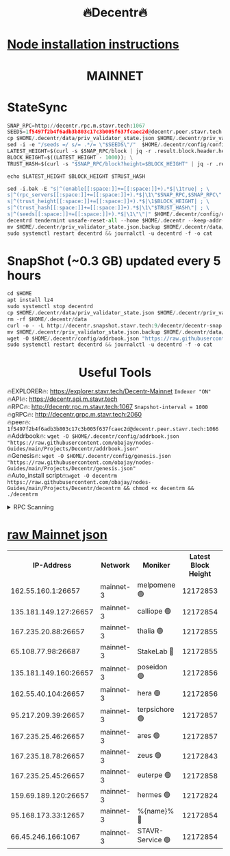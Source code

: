 <h1 align="center"> 🔥Decentr🔥</h1>

[Node installation instructions](https://github.com/obajay/nodes-Guides/tree/main/Projects/Decentr)
=
<h1 align="center"> MAINNET</h1>

# StateSync
```python
SNAP_RPC=http://decentr.rpc.m.stavr.tech:1067
SEEDS=1f5497f2b4f6adb3b803c17c3b005f637fcaec2d@decentr.peer.stavr.tech:1066
cp $HOME/.decentr/data/priv_validator_state.json $HOME/.decentr/priv_validator_state.json.backup
sed -i -e "/seeds =/ s/= .*/= \"$SEEDS\"/"  $HOME/.decentr/config/config.toml
LATEST_HEIGHT=$(curl -s $SNAP_RPC/block | jq -r .result.block.header.height); \
BLOCK_HEIGHT=$((LATEST_HEIGHT - 1000)); \
TRUST_HASH=$(curl -s "$SNAP_RPC/block?height=$BLOCK_HEIGHT" | jq -r .result.block_id.hash)

echo $LATEST_HEIGHT $BLOCK_HEIGHT $TRUST_HASH

sed -i.bak -E "s|^(enable[[:space:]]+=[[:space:]]+).*$|\1true| ; \
s|^(rpc_servers[[:space:]]+=[[:space:]]+).*$|\1\"$SNAP_RPC,$SNAP_RPC\"| ; \
s|^(trust_height[[:space:]]+=[[:space:]]+).*$|\1$BLOCK_HEIGHT| ; \
s|^(trust_hash[[:space:]]+=[[:space:]]+).*$|\1\"$TRUST_HASH\"| ; \
s|^(seeds[[:space:]]+=[[:space:]]+).*$|\1\"\"|" $HOME/.decentr/config/config.toml
decentrd tendermint unsafe-reset-all --home $HOME/.decentr --keep-addr-book
mv $HOME/.decentr/priv_validator_state.json.backup $HOME/.decentr/data/priv_validator_state.json
sudo systemctl restart decentrd && journalctl -u decentrd -f -o cat
```
# SnapShot (~0.3 GB) updated every 5 hours
```python
cd $HOME
apt install lz4
sudo systemctl stop decentrd
cp $HOME/.decentr/data/priv_validator_state.json $HOME/.decentr/priv_validator_state.json.backup
rm -rf $HOME/.decentr/data
curl -o - -L http://decentr.snapshot.stavr.tech:9/decentr/decentr-snap.tar.lz4 | lz4 -c -d - | tar -x -C $HOME/.decentr --strip-components 2
mv $HOME/.decentr/priv_validator_state.json.backup $HOME/.decentr/data/priv_validator_state.json
wget -O $HOME/.decentr/config/addrbook.json "https://raw.githubusercontent.com/obajay/nodes-Guides/main/Projects/Decentr/addrbook.json"
sudo systemctl restart decentrd && journalctl -u decentrd -f -o cat
```

 <h1 align="center"> Useful Tools</h1>

🔥EXPLORER🔥:     https://explorer.stavr.tech/Decentr-Mainnet        `Indexer "ON"` \
🔥API🔥:          https://decentr.api.m.stavr.tech \
🔥RPC🔥:          http://decentr.rpc.m.stavr.tech:1067              `Snapshot-interval = 1000` \
🔥gRPC🔥:         http://decentr.grpc.m.stavr.tech:2060 \
🔥peer🔥:         `1f5497f2b4f6adb3b803c17c3b005f637fcaec2d@decentr.peer.stavr.tech:1066` \
🔥Addrbook🔥:  `wget -O $HOME/.decentr/config/addrbook.json "https://raw.githubusercontent.com/obajay/nodes-Guides/main/Projects/Decentr/addrbook.json"` \
🔥Genesis🔥:  `wget -O $HOME/.decentr/config/genesis.json "https://raw.githubusercontent.com/obajay/nodes-Guides/main/Projects/Decentr/genesis.json"` \
🔥Auto_install script🔥:`wget -O decentrm https://raw.githubusercontent.com/obajay/nodes-Guides/main/Projects/Decentr/decentrm && chmod +x decentrm && ./decentrm`

<details>
<summary>RPC Scanning</summary>

<h2 align="center"> We scan nodes in real time every 4 hours. And we provide the final result of RPC endpoints.
We cannot influence the operation of these nodes in any way. </h2>


```python
If Voting Power is higher than 0 --> then the Node is a validator of the network and may be subject to attack and be a potential threat to the chain.
```
```python
We marked such validators with a red symbol
```

</details>

[raw Mainnet json](https://rpc-check.decentrm.stavr.tech/decentrm/rpc-decentrm-result.json)
=



<table><tr><th>IP-Address</th><th>Network</th><th>Moniker</th><th>Latest Block Height</th><th>Earliest Block Height</th><th>Catching Up</th><th>Tx Index</th><th>Voting Power</th><th>Scan Time</th></tr><tr><td>162.55.160.1:26657</td><td>mainnet-3</td><td>melpomene 🟢</td><td>12172853</td><td>1688950</td><td>False</td><td>on</td><td>0</td><td>2023-12-28T16:11:45.369443947UTC</td></tr><tr><td>135.181.149.127:26657</td><td>mainnet-3</td><td>calliope 🟢</td><td>12172854</td><td>1688950</td><td>False</td><td>on</td><td>0</td><td>2023-12-28T16:11:49.902387979UTC</td></tr><tr><td>167.235.20.88:26657</td><td>mainnet-3</td><td>thalia 🟢</td><td>12172855</td><td>1688950</td><td>False</td><td>on</td><td>0</td><td>2023-12-28T16:11:57.594115101UTC</td></tr><tr><td>65.108.77.98:26687</td><td>mainnet-3</td><td>StakeLab 🔴</td><td>12172855</td><td>1688950</td><td>False</td><td>on</td><td>5423286</td><td>2023-12-28T16:11:57.945047749UTC</td></tr><tr><td>135.181.149.160:26657</td><td>mainnet-3</td><td>poseidon 🟢</td><td>12172856</td><td>1688950</td><td>False</td><td>on</td><td>0</td><td>2023-12-28T16:12:00.682509486UTC</td></tr><tr><td>162.55.40.104:26657</td><td>mainnet-3</td><td>hera 🟢</td><td>12172856</td><td>1688950</td><td>False</td><td>on</td><td>0</td><td>2023-12-28T16:12:03.024532391UTC</td></tr><tr><td>95.217.209.39:26657</td><td>mainnet-3</td><td>terpsichore 🟢</td><td>12172857</td><td>1688950</td><td>False</td><td>on</td><td>0</td><td>2023-12-28T16:12:05.420029223UTC</td></tr><tr><td>167.235.25.46:26657</td><td>mainnet-3</td><td>ares 🟢</td><td>12172857</td><td>1688950</td><td>False</td><td>on</td><td>0</td><td>2023-12-28T16:12:07.709321795UTC</td></tr><tr><td>167.235.18.78:26657</td><td>mainnet-3</td><td>zeus 🟢</td><td>12172843</td><td>1688950</td><td>False</td><td>on</td><td>0</td><td>2023-12-28T16:12:10.052516136UTC</td></tr><tr><td>167.235.25.45:26657</td><td>mainnet-3</td><td>euterpe 🟢</td><td>12172858</td><td>1688950</td><td>False</td><td>on</td><td>0</td><td>2023-12-28T16:12:12.316921973UTC</td></tr><tr><td>159.69.189.120:26657</td><td>mainnet-3</td><td>hermes 🟢</td><td>12172824</td><td>1688950</td><td>False</td><td>on</td><td>0</td><td>2023-12-28T16:12:14.669941222UTC</td></tr><tr><td>95.168.173.33:12657</td><td>mainnet-3</td><td>%{name}% 🔴</td><td>12172854</td><td>8964001</td><td>False</td><td>on</td><td>4174204</td><td>2023-12-28T16:11:51.210955249UTC</td></tr><tr><td>66.45.246.166:1067</td><td>mainnet-3</td><td>STAVR-Service 🟢</td><td>12172854</td><td>12171001</td><td>False</td><td>on</td><td>0</td><td>2023-12-28T16:11:50.601470939UTC</td></tr></table>